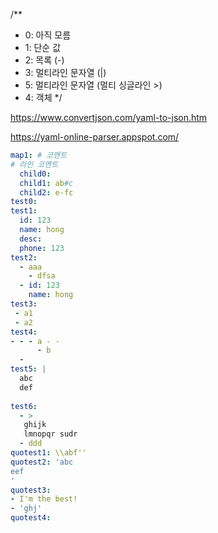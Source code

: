 /**
 * 0: 아직 모름
 * 1: 단순 값
 * 2: 목록 (-)
 * 3: 멀티라인 문자열 (|)
 * 5: 멀티라인 문자열 (멀티 싱글라인 >) 
 * 4: 객체
 */

 
https://www.convertjson.com/yaml-to-json.htm
 
https://yaml-online-parser.appspot.com/

``` yaml
map1: # 코멘트
# 라인 코멘트
  child0:    
  child1: ab#c
  child2: e-fc
test0:
test1:
  id: 123
  name: hong
  desc: 
  phone: 123
test2:
  - aaa
    - dfsa
  - id: 123
    name: hong
test3:
 - a1
 - a2
test4:
- - - a - -
      - b
  - 
test5: |
  abc
  def
  
test6:
  - > 
   ghijk
   lmnopqr sudr
  - ddd
quotest1: \\abf''
quotest2: 'abc
eef
'
quotest3:
- I'm the best!
- 'ghj'
quotest4:
```